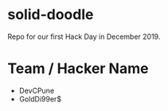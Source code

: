 # solid-doodle
Repo for our first Hack Day in December 2019.


# Team / Hacker Name
 * DevCPune
 * GoldDi99er$